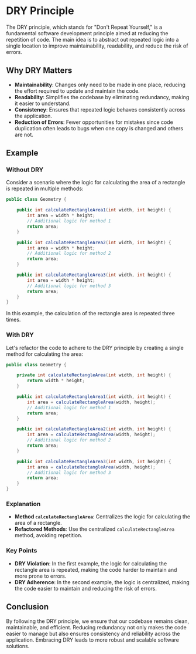 # DRY Principle

The DRY principle, which stands for "Don't Repeat Yourself," is a fundamental software development principle aimed at reducing the repetition of code. The main idea is to abstract out repeated logic into a single location to improve maintainability, readability, and reduce the risk of errors.

## Why DRY Matters

- **Maintainability**: Changes only need to be made in one place, reducing the effort required to update and maintain the code.
- **Readability**: Simplifies the codebase by eliminating redundancy, making it easier to understand.
- **Consistency**: Ensures that repeated logic behaves consistently across the application.
- **Reduction of Errors**: Fewer opportunities for mistakes since code duplication often leads to bugs when one copy is changed and others are not.

## Example

### Without DRY

Consider a scenario where the logic for calculating the area of a rectangle is repeated in multiple methods:

```java
public class Geometry {

    public int calculateRectangleArea1(int width, int height) {
        int area = width * height;
        // Additional logic for method 1
        return area;
    }

    public int calculateRectangleArea2(int width, int height) {
        int area = width * height;
        // Additional logic for method 2
        return area;
    }

    public int calculateRectangleArea3(int width, int height) {
        int area = width * height;
        // Additional logic for method 3
        return area;
    }
}
```

In this example, the calculation of the rectangle area is repeated three times.

### With DRY

Let's refactor the code to adhere to the DRY principle by creating a single method for calculating the area:

```java
public class Geometry {

    private int calculateRectangleArea(int width, int height) {
        return width * height;
    }

    public int calculateRectangleArea1(int width, int height) {
        int area = calculateRectangleArea(width, height);
        // Additional logic for method 1
        return area;
    }

    public int calculateRectangleArea2(int width, int height) {
        int area = calculateRectangleArea(width, height);
        // Additional logic for method 2
        return area;
    }

    public int calculateRectangleArea3(int width, int height) {
        int area = calculateRectangleArea(width, height);
        // Additional logic for method 3
        return area;
    }
}
```

### Explanation

- **Method `calculateRectangleArea`**: Centralizes the logic for calculating the area of a rectangle.
- **Refactored Methods**: Use the centralized `calculateRectangleArea` method, avoiding repetition.

### Key Points

- **DRY Violation**: In the first example, the logic for calculating the rectangle area is repeated, making the code harder to maintain and more prone to errors.
- **DRY Adherence**: In the second example, the logic is centralized, making the code easier to maintain and reducing the risk of errors.

## Conclusion

By following the DRY principle, we ensure that our codebase remains clean, maintainable, and efficient. Reducing redundancy not only makes the code easier to manage but also ensures consistency and reliability across the application. Embracing DRY leads to more robust and scalable software solutions.